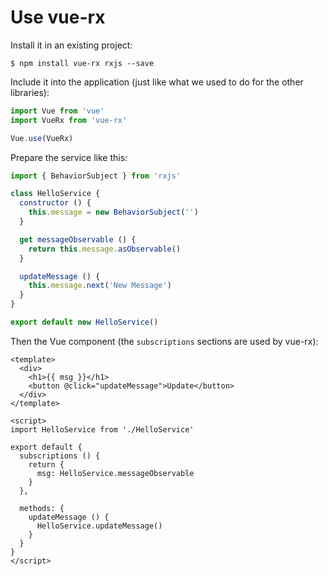 # Use vue-rx

Install it in an existing project:

```shell
$ npm install vue-rx rxjs --save
```

Include it into the application (just like what we used to do for the other libraries):

```javascript
import Vue from 'vue'
import VueRx from 'vue-rx'

Vue.use(VueRx)
```

Prepare the service like this:

```javascript
import { BehaviorSubject } from 'rxjs'

class HelloService {
  constructor () {
    this.message = new BehaviorSubject('')
  }

  get messageObservable () {
    return this.message.asObservable()
  }

  updateMessage () {
    this.message.next('New Message')
  }
}

export default new HelloService()
```

Then the Vue component (the `subscriptions` sections are used by vue-rx):

```vue
<template>
  <div>
    <h1>{{ msg }}</h1>
    <button @click="updateMessage">Update</button>
  </div>
</template>

<script>
import HelloService from './HelloService'

export default {
  subscriptions () {
    return {
      msg: HelloService.messageObservable
    }
  },

  methods: {
    updateMessage () {
      HelloService.updateMessage()
    }
  }
}
</script>
```
